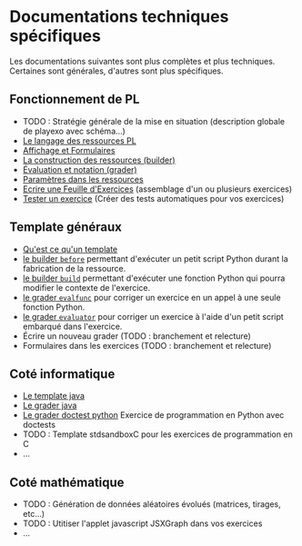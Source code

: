 # Documentations techniques spécifiques

Les documentations suivantes sont plus complètes et plus techniques. Certaines sont générales, 
d'autres sont plus spécifiques. 

## Fonctionnement de PL

* TODO : Stratégie générale de la mise en situation (description globale de playexo avec schéma...)
* [Le langage des ressources PL](langage_pl.md)
* [Affichage et Formulaires](affichage.md)
* [La construction des ressources (builder)](construction.md)
* [Évaluation et notation (grader)](evaluation.md)
* [Paramètres dans les ressources](pl_settings.md)
* [Ecrire une Feuille d'Exercices](pltp.md) (assemblage d'un ou plusieurs exercices)
* [Tester un exercice](pl_testing.md) (Créer des tests automatiques pour vos exercices)

## Template généraux

* [Qu'est ce qu'un template](template_index.md)
* [le builder `before`](before.md) permettant d'exécuter un petit script Python durant la 
  fabrication de la ressource.
* [le builder `build`](build.md) permettant d'exécuter une fonction Python qui pourra modifier
  le contexte de l'exercice.
* [le grader `evalfunc`](evalfunc.md) pour corriger un exercice en un appel à une seule 
  fonction Python.
* [le grader `evaluator`](evaluator.md) pour corriger un exercice à l'aide d'un petit
  script embarqué dans l'exercice.
* Écrire un nouveau grader (TODO : branchement et relecture)
* Formulaires dans les exercices (TODO : branchement et relecture)

## Coté informatique

* [Le template java](template_java.md)
* [Le grader java](grader_java.md)
* [Le grader doctest python](pltest.md) Exercice de programmation en Python avec doctests
* TODO : Template stdsandboxC pour les exercices de programmation en C
* ...

## Coté mathématique

* TODO : Génération de données aléatoires évolués (matrices, tirages, etc...)
* TODO : Utitiser l'applet javascript JSXGraph dans vos exercices
* ...
